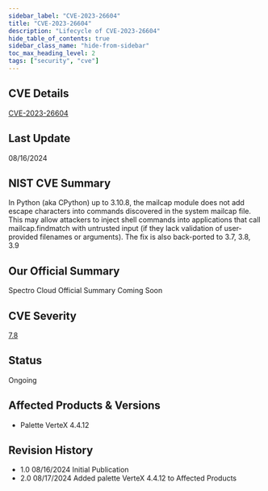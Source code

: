 ```yaml
---
sidebar_label: "CVE-2023-26604"
title: "CVE-2023-26604"
description: "Lifecycle of CVE-2023-26604"
hide_table_of_contents: true
sidebar_class_name: "hide-from-sidebar"
toc_max_heading_level: 2
tags: ["security", "cve"]
---
```

## CVE Details

[CVE-2023-26604](https://nvd.nist.gov/vuln/detail/CVE-2023-26604)

## Last Update

08/16/2024

## NIST CVE Summary

In Python (aka CPython) up to 3.10.8, the mailcap module does not add escape characters into commands discovered in the system mailcap file. This may allow attackers to inject shell commands into applications that call mailcap.findmatch with untrusted input (if they lack validation of user-provided filenames or arguments). The fix is also back-ported to 3.7, 3.8, 3.9

## Our Official Summary

Spectro Cloud Official Summary Coming Soon

## CVE Severity

[7.8](https://nvd.nist.gov/vuln/detail/CVE-2023-26604)

## Status

Ongoing

## Affected Products & Versions

* Palette VerteX 4.4.12

## Revision History 

* 1.0 08/16/2024 Initial Publication  
* 2.0 08/17/2024 Added palette VerteX 4.4.12 to Affected Products